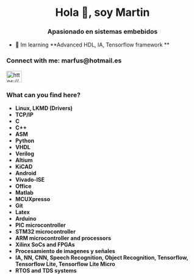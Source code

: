 <h1 align="center">Hola 👋, soy Martin</h1>
<h3 align="center">Apasionado en sistemas embebidos</h3>

- 🌱 Im learning **Advanced HDL, IA, Tensorflow framework **

<h3 align="left">Connect with me: marfus@hotmail.es </h3>
<p align="left">
<a href="Martin Fuschetto" target="blank"><img align="center" src="https://raw.githubusercontent.com/rahuldkjain/github-profile-readme-generator/master/src/images/icons/Social/linked-in-alt.svg" alt="https://www.linkedin.com/in/martin-fuschetto-b469b711b/" height="30" width="40" /></a>
</p>

<h3 align="left"> What can you find here? </h3>

- **Linux, LKMD (Drivers)**
- **TCP/IP**
- **C**
- **C++**
- **ASM**
- **Python**
- **VHDL**
- **Verilog**
- **Altium**
- **KiCAD**
- **Android**
- **Vivado-ISE**
- **Office**
- **Matlab**
- **MCUXpresso**
- **Git**
- **Latex**
- **Arduino**
- **PIC microcontroller**
- **STM32 microcontroller**
- **ARM microcontroller and processors**
- **Xilinx SoCs and FPGAs**
- **Procesamiento de imagenes y señales**
- **IA, NN, CNN, Speech Recognition, Object Recognition, Tensorflow, Tensorflow Lite, Tensorflow Lite Micro**
- **RTOS and TDS systems** 
